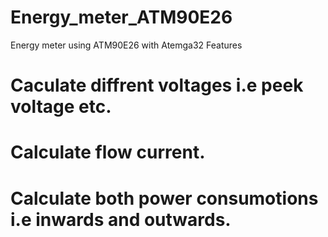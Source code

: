 # Energy_meter_ATM90E26
Energy meter using ATM90E26 with Atemga32 
Features 
# Caculate diffrent voltages i.e peek voltage etc.
# Calculate flow current.
# Calculate both power consumotions i.e inwards and outwards.
